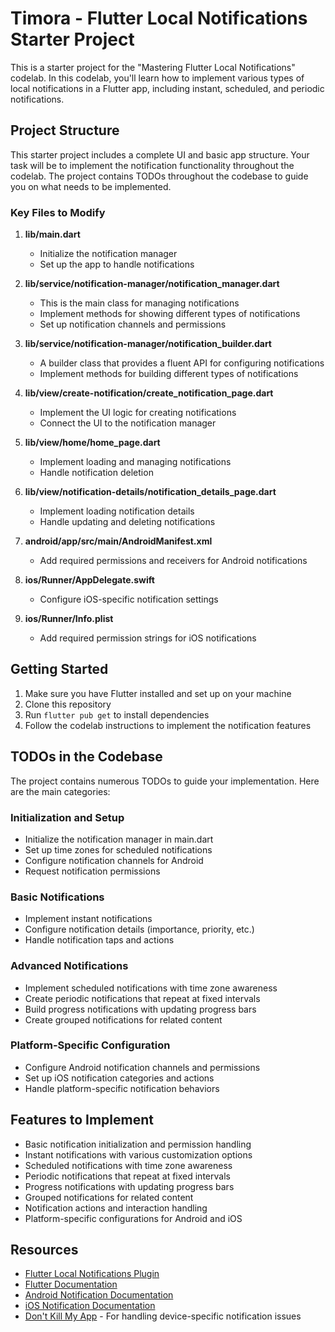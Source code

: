 # Timora - Flutter Local Notifications Starter Project

This is a starter project for the "Mastering Flutter Local Notifications" codelab. In this codelab, you'll learn how to implement various types of local notifications in a Flutter app, including instant, scheduled, and periodic notifications.

## Project Structure

This starter project includes a complete UI and basic app structure. Your task will be to implement the notification functionality throughout the codelab. The project contains TODOs throughout the codebase to guide you on what needs to be implemented.

### Key Files to Modify

1. **lib/main.dart**
   - Initialize the notification manager
   - Set up the app to handle notifications

2. **lib/service/notification-manager/notification_manager.dart**
   - This is the main class for managing notifications
   - Implement methods for showing different types of notifications
   - Set up notification channels and permissions

3. **lib/service/notification-manager/notification_builder.dart**
   - A builder class that provides a fluent API for configuring notifications
   - Implement methods for building different types of notifications

4. **lib/view/create-notification/create_notification_page.dart**
   - Implement the UI logic for creating notifications
   - Connect the UI to the notification manager

5. **lib/view/home/home_page.dart**
   - Implement loading and managing notifications
   - Handle notification deletion

6. **lib/view/notification-details/notification_details_page.dart**
   - Implement loading notification details
   - Handle updating and deleting notifications

7. **android/app/src/main/AndroidManifest.xml**
   - Add required permissions and receivers for Android notifications

8. **ios/Runner/AppDelegate.swift**
   - Configure iOS-specific notification settings

9. **ios/Runner/Info.plist**
   - Add required permission strings for iOS notifications

## Getting Started

1. Make sure you have Flutter installed and set up on your machine
2. Clone this repository
3. Run `flutter pub get` to install dependencies
4. Follow the codelab instructions to implement the notification features

## TODOs in the Codebase

The project contains numerous TODOs to guide your implementation. Here are the main categories:

### Initialization and Setup
- Initialize the notification manager in main.dart
- Set up time zones for scheduled notifications
- Configure notification channels for Android
- Request notification permissions

### Basic Notifications
- Implement instant notifications
- Configure notification details (importance, priority, etc.)
- Handle notification taps and actions

### Advanced Notifications
- Implement scheduled notifications with time zone awareness
- Create periodic notifications that repeat at fixed intervals
- Build progress notifications with updating progress bars
- Create grouped notifications for related content

### Platform-Specific Configuration
- Configure Android notification channels and permissions
- Set up iOS notification categories and actions
- Handle platform-specific notification behaviors

## Features to Implement

- Basic notification initialization and permission handling
- Instant notifications with various customization options
- Scheduled notifications with time zone awareness
- Periodic notifications that repeat at fixed intervals
- Progress notifications with updating progress bars
- Grouped notifications for related content
- Notification actions and interaction handling
- Platform-specific configurations for Android and iOS

## Resources

- [Flutter Local Notifications Plugin](https://pub.dev/packages/flutter_local_notifications)
- [Flutter Documentation](https://docs.flutter.dev/)
- [Android Notification Documentation](https://developer.android.com/develop/ui/views/notifications)
- [iOS Notification Documentation](https://developer.apple.com/documentation/usernotifications)
- [Don't Kill My App](https://dontkillmyapp.com/) - For handling device-specific notification issues
